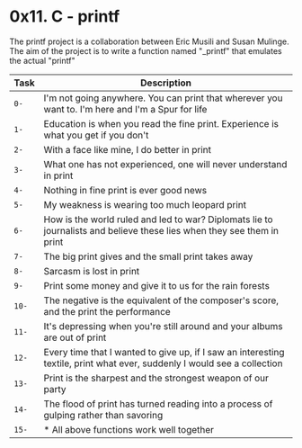 # 0x11. C - printf

The printf project is a collaboration between Eric Musili and Susan Mulinge. The aim of the project is to write a function named "_printf" that emulates the actual "printf"

| Task | Description |
| -------- | ----------- |
| `0-` |  I'm not going anywhere. You can print that wherever you want to. I'm here and I'm a Spur for life | a function that produces output according to a format |
| `1- ` | Education is when you read the fine print. Experience is what you get if you don't |
| `2-` | With a face like mine, I do better in print |
| `3-` |  What one has not experienced, one will never understand in print |
| `4-`| Nothing in fine print is ever good news |
| `5-`| My weakness is wearing too much leopard print |
| `6-`| How is the world ruled and led to war? Diplomats lie to journalists and believe these lies when they see them in print |
| `7-`| The big print gives and the small print takes away |
| `8-`| Sarcasm is lost in print |
| `9-`| Print some money and give it to us for the rain forests |
| `10-`| The negative is the equivalent of the composer's score, and the print the performance |
| `11-`| It's depressing when you're still around and your albums are out of print |
| `12-`| Every time that I wanted to give up, if I saw an interesting textile, print what ever, suddenly I would see a collection |
| `13-`| Print is the sharpest and the strongest weapon of our party |
| `14-`| The flood of print has turned reading into a process of gulping rather than savoring |
| `15-`| * All above functions work well together |
